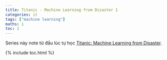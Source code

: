 ```yaml
---
title: Titanic - Machine Learning from Disaster 1
categories: it
tags: ["machine learning"]
maths: 1
toc: 1
---
```


Series này note từ đầu lúc tự học [Titanic: Machine Learning from Disaster](https://www.kaggle.com/c/titanic).

{% include toc.html %}

